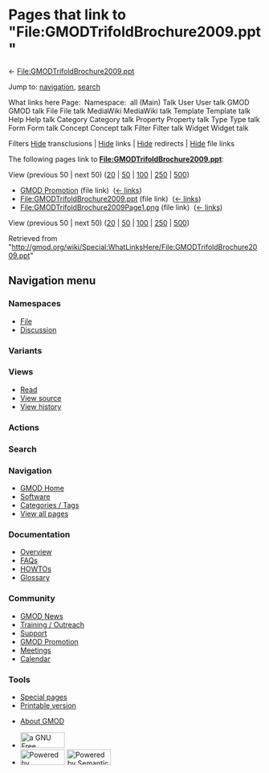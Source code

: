<div id="mw-page-base" class="noprint">

</div>

<div id="mw-head-base" class="noprint">

</div>

<div id="content" class="mw-body" role="main">

<span id="top"></span>

<div id="mw-js-message" style="display:none;">

</div>



# <span dir="auto">Pages that link to "File:GMODTrifoldBrochure2009.ppt"</span>

<div id="bodyContent">

<div id="contentSub">

←
[File:GMODTrifoldBrochure2009.ppt](/wiki/File:GMODTrifoldBrochure2009.ppt "File:GMODTrifoldBrochure2009.ppt")

</div>

<div id="jump-to-nav" class="mw-jump">

Jump to: [navigation](#mw-navigation), [search](#p-search)

</div>

<div id="mw-content-text">

What links here Page:  Namespace:  all (Main) Talk User User talk GMOD
GMOD talk File File talk MediaWiki MediaWiki talk Template Template talk
Help Help talk Category Category talk Property Property talk Type Type
talk Form Form talk Concept Concept talk Filter Filter talk Widget
Widget talk

Filters
[Hide](/mediawiki/index.php?title=Special:WhatLinksHere/File:GMODTrifoldBrochure2009.ppt&hidetrans=1 "Special:WhatLinksHere/File:GMODTrifoldBrochure2009.ppt")
transclusions \|
[Hide](/mediawiki/index.php?title=Special:WhatLinksHere/File:GMODTrifoldBrochure2009.ppt&hidelinks=1 "Special:WhatLinksHere/File:GMODTrifoldBrochure2009.ppt")
links \|
[Hide](/mediawiki/index.php?title=Special:WhatLinksHere/File:GMODTrifoldBrochure2009.ppt&hideredirs=1 "Special:WhatLinksHere/File:GMODTrifoldBrochure2009.ppt")
redirects \|
[Hide](/mediawiki/index.php?title=Special:WhatLinksHere/File:GMODTrifoldBrochure2009.ppt&hideimages=1 "Special:WhatLinksHere/File:GMODTrifoldBrochure2009.ppt")
file links

The following pages link to
**[File:GMODTrifoldBrochure2009.ppt](/wiki/File:GMODTrifoldBrochure2009.ppt "File:GMODTrifoldBrochure2009.ppt")**:

View (previous 50 \| next 50)
([20](/mediawiki/index.php?title=Special:WhatLinksHere/File:GMODTrifoldBrochure2009.ppt&limit=20 "Special:WhatLinksHere/File:GMODTrifoldBrochure2009.ppt")
\|
[50](/mediawiki/index.php?title=Special:WhatLinksHere/File:GMODTrifoldBrochure2009.ppt&limit=50 "Special:WhatLinksHere/File:GMODTrifoldBrochure2009.ppt")
\|
[100](/mediawiki/index.php?title=Special:WhatLinksHere/File:GMODTrifoldBrochure2009.ppt&limit=100 "Special:WhatLinksHere/File:GMODTrifoldBrochure2009.ppt")
\|
[250](/mediawiki/index.php?title=Special:WhatLinksHere/File:GMODTrifoldBrochure2009.ppt&limit=250 "Special:WhatLinksHere/File:GMODTrifoldBrochure2009.ppt")
\|
[500](/mediawiki/index.php?title=Special:WhatLinksHere/File:GMODTrifoldBrochure2009.ppt&limit=500 "Special:WhatLinksHere/File:GMODTrifoldBrochure2009.ppt"))

- [GMOD Promotion](/wiki/GMOD_Promotion "GMOD Promotion") (file link) ‎
  <span class="mw-whatlinkshere-tools">([←
  links](/mediawiki/index.php?title=Special:WhatLinksHere&target=GMOD+Promotion "Special:WhatLinksHere"))</span>
- [File:GMODTrifoldBrochure2009.ppt](/wiki/File:GMODTrifoldBrochure2009.ppt "File:GMODTrifoldBrochure2009.ppt")
  (file link) ‎ <span class="mw-whatlinkshere-tools">([←
  links](/mediawiki/index.php?title=Special:WhatLinksHere&target=File%3AGMODTrifoldBrochure2009.ppt "Special:WhatLinksHere"))</span>
- [File:GMODTrifoldBrochure2009Page1.png](/wiki/File:GMODTrifoldBrochure2009Page1.png "File:GMODTrifoldBrochure2009Page1.png")
  (file link) ‎ <span class="mw-whatlinkshere-tools">([←
  links](/mediawiki/index.php?title=Special:WhatLinksHere&target=File%3AGMODTrifoldBrochure2009Page1.png "Special:WhatLinksHere"))</span>

View (previous 50 \| next 50)
([20](/mediawiki/index.php?title=Special:WhatLinksHere/File:GMODTrifoldBrochure2009.ppt&limit=20 "Special:WhatLinksHere/File:GMODTrifoldBrochure2009.ppt")
\|
[50](/mediawiki/index.php?title=Special:WhatLinksHere/File:GMODTrifoldBrochure2009.ppt&limit=50 "Special:WhatLinksHere/File:GMODTrifoldBrochure2009.ppt")
\|
[100](/mediawiki/index.php?title=Special:WhatLinksHere/File:GMODTrifoldBrochure2009.ppt&limit=100 "Special:WhatLinksHere/File:GMODTrifoldBrochure2009.ppt")
\|
[250](/mediawiki/index.php?title=Special:WhatLinksHere/File:GMODTrifoldBrochure2009.ppt&limit=250 "Special:WhatLinksHere/File:GMODTrifoldBrochure2009.ppt")
\|
[500](/mediawiki/index.php?title=Special:WhatLinksHere/File:GMODTrifoldBrochure2009.ppt&limit=500 "Special:WhatLinksHere/File:GMODTrifoldBrochure2009.ppt"))

</div>

<div class="printfooter">

Retrieved from
"<http://gmod.org/wiki/Special:WhatLinksHere/File:GMODTrifoldBrochure2009.ppt>"

</div>

<div id="catlinks" class="catlinks catlinks-allhidden">

</div>

<div class="visualClear">

</div>

</div>

</div>

<div id="mw-navigation">

## Navigation menu

<div id="mw-head">



<div id="left-navigation">

<div id="p-namespaces" class="vectorTabs" role="navigation"
aria-labelledby="p-namespaces-label">

### Namespaces

- <span id="ca-nstab-image"><a href="/wiki/File:GMODTrifoldBrochure2009.ppt" accesskey="c"
  title="View the file page [c]">File</a></span>
- <span id="ca-talk"><a
  href="/mediawiki/index.php?title=File_talk:GMODTrifoldBrochure2009.ppt&amp;action=edit&amp;redlink=1"
  accesskey="t"
  title="Discussion about the content page [t]">Discussion</a></span>

</div>

<div id="p-variants" class="vectorMenu emptyPortlet" role="navigation"
aria-labelledby="p-variants-label">

### 

### Variants[](#)

<div class="menu">

</div>

</div>

</div>

<div id="right-navigation">

<div id="p-views" class="vectorTabs" role="navigation"
aria-labelledby="p-views-label">

### Views

- <span id="ca-view">[Read](/wiki/File:GMODTrifoldBrochure2009.ppt)</span>
- <span id="ca-viewsource"><a
  href="/mediawiki/index.php?title=File:GMODTrifoldBrochure2009.ppt&amp;action=edit"
  accesskey="e" title="This page is protected.
  You can view its source [e]">View source</a></span>
- <span id="ca-history"><a
  href="/mediawiki/index.php?title=File:GMODTrifoldBrochure2009.ppt&amp;action=history"
  accesskey="h" title="Past revisions of this page [h]">View history</a></span>

</div>

<div id="p-cactions" class="vectorMenu emptyPortlet" role="navigation"
aria-labelledby="p-cactions-label">

### Actions[](#)

<div class="menu">

</div>

</div>

<div id="p-search" role="search">

### Search

<div id="simpleSearch">

</div>

</div>

</div>

</div>

<div id="mw-panel">

<div id="p-logo" role="banner">

<a href="/wiki/Main_Page"
style="background-image: url(http://gmod.org/images/GMOD-cogs.png);"
title="Visit the main page"></a>

</div>

<div id="p-Navigation" class="portal" role="navigation"
aria-labelledby="p-Navigation-label">

### Navigation

<div class="body">

- <span id="n-GMOD-Home">[GMOD Home](/wiki/Main_Page)</span>
- <span id="n-Software">[Software](/wiki/GMOD_Components)</span>
- <span id="n-Categories-.2F-Tags">[Categories /
  Tags](/wiki/Categories)</span>
- <span id="n-View-all-pages">[View all
  pages](/wiki/Special:AllPages)</span>

</div>

</div>

<div id="p-Documentation" class="portal" role="navigation"
aria-labelledby="p-Documentation-label">

### Documentation

<div class="body">

- <span id="n-Overview">[Overview](/wiki/Overview)</span>
- <span id="n-FAQs">[FAQs](/wiki/Category:FAQ)</span>
- <span id="n-HOWTOs">[HOWTOs](/wiki/Category:HOWTO)</span>
- <span id="n-Glossary">[Glossary](/wiki/Glossary)</span>

</div>

</div>

<div id="p-Community" class="portal" role="navigation"
aria-labelledby="p-Community-label">

### Community

<div class="body">

- <span id="n-GMOD-News">[GMOD News](/wiki/GMOD_News)</span>
- <span id="n-Training-.2F-Outreach">[Training /
  Outreach](/wiki/Training_and_Outreach)</span>
- <span id="n-Support">[Support](/wiki/Support)</span>
- <span id="n-GMOD-Promotion">[GMOD
  Promotion](/wiki/GMOD_Promotion)</span>
- <span id="n-Meetings">[Meetings](/wiki/Meetings)</span>
- <span id="n-Calendar">[Calendar](/wiki/Calendar)</span>

</div>

</div>

<div id="p-tb" class="portal" role="navigation"
aria-labelledby="p-tb-label">

### Tools

<div class="body">

- <span id="t-specialpages"><a href="/wiki/Special:SpecialPages" accesskey="q"
  title="A list of all special pages [q]">Special pages</a></span>
- <span id="t-print"><a
  href="/mediawiki/index.php?title=Special:WhatLinksHere/File:GMODTrifoldBrochure2009.ppt&amp;printable=yes"
  rel="alternate" accesskey="p"
  title="Printable version of this page [p]">Printable version</a></span>

</div>

</div>

</div>

</div>

<div id="footer" role="contentinfo">

- <span id="footer-places-about">[About
  GMOD](/wiki/GMOD:About "GMOD:About")</span>

<!-- -->

- <span id="footer-copyrightico">[<img src="http://www.gnu.org/graphics/gfdl-logo-small.png" width="88"
  height="31" alt="a GNU Free Documentation License" />](http://www.gnu.org/licenses/fdl-1.3.html)</span>
- <span id="footer-poweredbyico">[<img src="/mediawiki/skins/common/images/poweredby_mediawiki_88x31.png"
  width="88" height="31" alt="Powered by MediaWiki" />](//www.mediawiki.org/)
  [<img
  src="/mediawiki/extensions/SemanticMediaWiki/includes/../resources/images/smw_button.png"
  width="88" height="31" alt="Powered by Semantic MediaWiki" />](https://www.semantic-mediawiki.org/wiki/Semantic_MediaWiki)</span>

<div style="clear:both">

</div>

</div>
